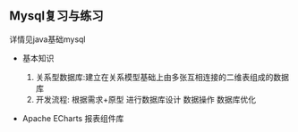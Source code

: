 ## Mysql复习与练习

详情见java基础mysql

* 基本知识
  1. 关系型数据库:建立在关系模型基础上由多张互相连接的二维表组成的数据库
  2. 开发流程: 根据需求+原型 进行数据库设计  数据操作 数据库优化

* Apache ECharts 报表组件库